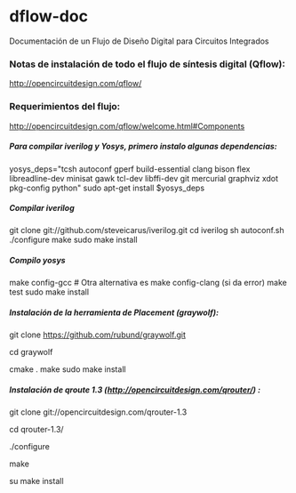 # dflow-doc
Documentación de un Flujo de Diseño Digital para Circuitos Integrados
### Notas de instalación de todo el flujo de síntesis digital (Qflow):
http://opencircuitdesign.com/qflow/
### Requerimientos del flujo:
 http://opencircuitdesign.com/qflow/welcome.html#Components

##### Para compilar iverilog y Yosys, primero instalo algunas dependencias:
yosys_deps="tcsh autoconf gperf build-essential clang bison flex libreadline-dev minisat gawk tcl-dev libffi-dev git mercurial graphviz xdot pkg-config python"
sudo apt-get install $yosys_deps


##### Compilar iverilog

git clone git://github.com/steveicarus/iverilog.git
cd iverilog
sh autoconf.sh
./configure
make
sudo make install

##### Compilo yosys
make config-gcc # Otra alternativa es make config-clang (si da error)
make test
sudo make install
 
##### Instalación de la herramienta de  Placement (graywolf):
git clone https://github.com/rubund/graywolf.git

cd graywolf

cmake .
make
sudo make install

##### Instalación de qroute 1.3 (http://opencircuitdesign.com/qrouter/) :
git clone git://opencircuitdesign.com/qrouter-1.3 

cd qrouter-1.3/

./configure 

make

su make install
 
 
